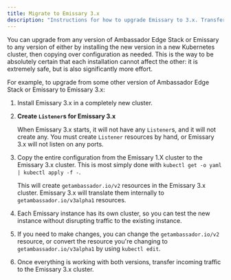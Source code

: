 ```yaml
---
title: Migrate to Emissary 3.x
description: "Instructions for how to upgrade Emissary to 3.x. Transfer your current configuration of Emissary to 3.x."
---
```


You can upgrade from any version of Ambassador Edge Stack or Emissary to
any version of either by installing the new version in a new Kubernetes cluster,
then copying over configuration as needed. This is the way to be absolutely
certain that each installation cannot affect the other: it is extremely safe,
but is also significantly more effort.

For example, to upgrade from some other version of Ambassador Edge Stack or
Emissary to Emissary 3.x:

1. Install Emissary 3.x in a completely new cluster.

2. **Create `Listener`s for Emissary 3.x**

   When Emissary 3.x starts, it will not have any `Listener`s, and it will not
   create any. You must create `Listener` resources by hand, or Emissary 3.x
   will not listen on any ports.

3. Copy the entire configuration from the Emissary 1.X cluster to the Emissary
   3.x cluster. This is most simply done with `kubectl get -o yaml | kubectl apply -f -`.

   This will create `getambassador.io/v2` resources in the Emissary 3.x cluster.
   Emissary 3.x will translate them internally to `getambassador.io/v3alpha1`
   resources.

4. Each Emissary instance has its own cluster, so you can test the new
   instance without disrupting traffic to the existing instance.

5. If you need to make changes, you can change the `getambassador.io/v2` resource, or convert the
   resource you're changing to `getambassador.io/v3alpha1` by using `kubectl edit`.

6. Once everything is working with both versions, transfer incoming traffic to the Emissary
   3.x cluster.
